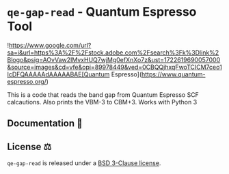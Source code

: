 # `qe-gap-read` - Quantum Espresso Tool 
!https://www.google.com/url?sa=i&url=https%3A%2F%2Fstock.adobe.com%2Fsearch%3Fk%3Dlink%2Blogo&psig=AOvVaw2IMvxHUQ7wjMg0efXnXo7z&ust=1722619690057000&source=images&cd=vfe&opi=89978449&ved=0CBQQjhxqFwoTCICM7ceo1IcDFQAAAAAdAAAAABAE[Quantum Espresso](https://www.quantum-espresso.org/)

This is a code that reads the band gap from Quantum Espresso SCF calcautions. Also prints the VBM-3 to CBM+3. Works with Python 3

## Documentation 📖

## License ⚖️

`qe-gap-read` is released under a [BSD 3-Clause license](https://github.com/frimpsjoek/qe-gap-read/main/LICENSE.md).
